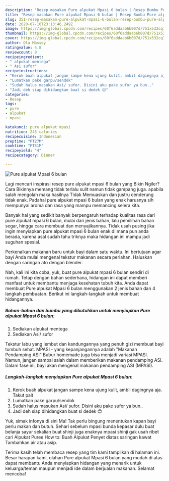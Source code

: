 ```yaml
---
description: "Resep masakan Pure alpukat Mpasi 6 bulan | Resep Bumbu Pure alpukat Mpasi 6 bulan Yang Bikin Ngiler"
title: "Resep masakan Pure alpukat Mpasi 6 bulan | Resep Bumbu Pure alpukat Mpasi 6 bulan Yang Bikin Ngiler"
slug: 351-resep-masakan-pure-alpukat-mpasi-6-bulan-resep-bumbu-pure-alpukat-mpasi-6-bulan-yang-bikin-ngiler
date: 2020-07-10T23:13:46.249Z
image: https://img-global.cpcdn.com/recipes/60f6addaab6b007d/751x532cq70/pure-alpukat-mpasi-6-bulan-foto-resep-utama.jpg
thumbnail: https://img-global.cpcdn.com/recipes/60f6addaab6b007d/751x532cq70/pure-alpukat-mpasi-6-bulan-foto-resep-utama.jpg
cover: https://img-global.cpcdn.com/recipes/60f6addaab6b007d/751x532cq70/pure-alpukat-mpasi-6-bulan-foto-resep-utama.jpg
author: Ola Massey
ratingvalue: 4.8
reviewcount: 8
recipeingredient:
- " alpukat mentega"
- " Asi sufor"
recipeinstructions:
- "Kerok buah alpukat jangan sampe kena ujung kulit, ambil dagingnya aja. Takut pait"
- "Lumatkan pake garpu/sendok"
- "Sudah halus masukan Asi/ sufor. Disini aku pake sufor ya bun.."
- "Jadi deh siap dihidangkan buat si dedek 😊"
categories:
- Resep
tags:
- pure
- alpukat
- mpasi

katakunci: pure alpukat mpasi 
nutrition: 245 calories
recipecuisine: Indonesian
preptime: "PT27M"
cooktime: "PT51M"
recipeyield: "4"
recipecategory: Dinner

---
```



![Pure alpukat Mpasi 6 bulan](https://img-global.cpcdn.com/recipes/60f6addaab6b007d/751x532cq70/pure-alpukat-mpasi-6-bulan-foto-resep-utama.jpg)

Lagi mencari inspirasi resep pure alpukat mpasi 6 bulan yang Bikin Ngiler? Cara Bikinnya memang tidak terlalu sulit namun tidak gampang juga. apabila salah mengolah maka hasilnya Tidak Memuaskan dan justru cenderung tidak enak. Padahal pure alpukat mpasi 6 bulan yang enak harusnya sih mempunyai aroma dan rasa yang mampu memancing selera kita.

Banyak hal yang sedikit banyak berpengaruh terhadap kualitas rasa dari pure alpukat mpasi 6 bulan, mulai dari jenis bahan, lalu pemilihan bahan segar, hingga cara membuat dan menyajikannya. Tidak usah pusing jika ingin menyiapkan pure alpukat mpasi 6 bulan enak di mana pun anda berada, karena asal sudah tahu triknya maka hidangan ini mampu jadi suguhan spesial.

Perkenalkan makanan baru untuk bayi dalam satu waktu. Ini bertujuan agar bayi Anda mulai mengenal tekstur makanan secara perlahan. Haluskan dengan saringan ato dengan blender.


Nah, kali ini kita coba, yuk, buat pure alpukat mpasi 6 bulan sendiri di rumah. Tetap dengan bahan sederhana, hidangan ini dapat memberi manfaat untuk membantu menjaga kesehatan tubuh kita. Anda dapat membuat Pure alpukat Mpasi 6 bulan menggunakan 2 jenis bahan dan 4 langkah pembuatan. Berikut ini langkah-langkah untuk membuat hidangannya.

<!--inarticleads1-->

##### Bahan-bahan dan bumbu yang dibutuhkan untuk menyiapkan Pure alpukat Mpasi 6 bulan:

1. Sediakan  alpukat mentega
1. Sediakan  Asi/ sufor


Tekstur labu yang lembut dan kandungannya yang penuh gizi membuat bayi tumbuh sehat. MPASI - yang kepanjangannya adalah &#34;Makanan Pendamping ASI&#34; Bubur homemade juga bisa menjadi variasi MPASI. Namun, jangan sampai salah dalam memberikan makanan pendamping ASI. Dalam fase ini, bayi akan mengenal makanan pendamping ASI (MPASI). 

<!--inarticleads2-->

##### Langkah-langkah menyiapkan Pure alpukat Mpasi 6 bulan:

1. Kerok buah alpukat jangan sampe kena ujung kulit, ambil dagingnya aja. Takut pait
1. Lumatkan pake garpu/sendok
1. Sudah halus masukan Asi/ sufor. Disini aku pake sufor ya bun..
1. Jadi deh siap dihidangkan buat si dedek 😊


Yuk, simak infonya di sini Ma! Tak perlu bingung menentukan kapan bayi perlu makan dan butuh. Sehari sebelum mpasi bunda kepasar dulu buat belanja sayur sekalian buat shinji juga enaknya mpasi shinji gak usah ribet cari Alpukat Puree How to: Buah Alpukat Penyet diatas saringan kawat Tambahkan air atau asip. 

Terima kasih telah membaca resep yang tim kami tampilkan di halaman ini. Besar harapan kami, olahan Pure alpukat Mpasi 6 bulan yang mudah di atas dapat membantu Anda menyiapkan hidangan yang menarik untuk keluarga/teman maupun menjadi ide dalam berjualan makanan. Selamat mencoba!
